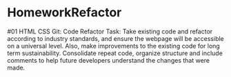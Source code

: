 # HomeworkRefactor

#01 HTML CSS Git: Code Refactor
Task:  Take existing code and refactor according to industry standards, and ensure the webpage will be accessible on a universal level.  Also, make improvements to the existing code for long term sustainability.  Consolidate repeat code, organize structure and include comments to help future developers understand the changes that were made. 
